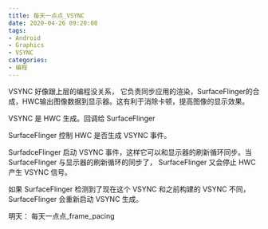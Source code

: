 ```yaml
---
title: 每天一点点_VSYNC
date: 2020-04-26 09:20:08
tags:
- Android
- Graphics
- VSYNC
categories:
- 编程
---
```


VSYNC 好像跟上层的编程没关系， 它负责同步应用的渲染，SurfaceFlinger的合成，HWC输出图像数据到显示器。这有利于消除卡顿，提高图像的显示效果。

VSYNC 是 HWC 生成。回调给 SurfaceFlinger

SurfaceFlinger 控制 HWC 是否生成 VSYNC 事件。

SurfadceFlinger 启动 VSYNC 事件，这样它可以和显示器的刷新循环同步。当SurfaceFlinger 与显示器的刷新循环的同步了， SurfaceFlinger 又会停止 HWC 产生 VSYNC 信号。

如果 SurfaceFlinger 检测到了现在这个 VSYNC 和之前构建的 VSYNC 不同， SurfaceFlinger 会重新启动 VSYNC 生成。

明天： 每天一点点_frame_pacing
